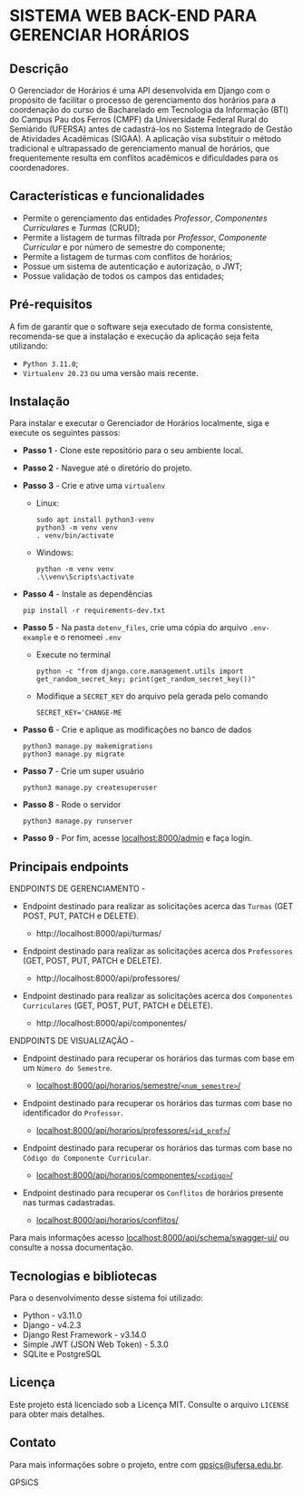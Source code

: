 # SISTEMA WEB BACK-END PARA GERENCIAR HORÁRIOS

## Descrição

O Gerenciador de Horários é uma API desenvolvida em Django com o propósito de facilitar o processo de gerenciamento dos horários para a coordenação do curso de Bacharelado em Tecnologia da Informação (BTI) do Campus Pau dos Ferros (CMPF) da Universidade Federal Rural do Semiárido (UFERSA) antes de cadastrá-los no Sistema Integrado de Gestão de Atividades Acadêmicas (SIGAA). A aplicação visa substituir o método tradicional e ultrapassado de gerenciamento manual de horários, que frequentemente resulta em conflitos acadêmicos e dificuldades para os coordenadores.

## Características e funcionalidades

- Permite o gerenciamento das entidades *Professor*, *Componentes Curriculares* e *Turmas* (CRUD);
- Permite a listagem de turmas filtrada por *Professor*, *Componente Curricular* e por número de semestre do componente; 
- Permite a listagem de turmas com conflitos de horários;
- Possue um sistema de autenticação e autorização, o JWT;
- Possue validação de todos os campos das entidades;

## Pré-requisitos

A fim de garantir que o software seja executado de forma consistente, recomenda-se que a instalação e execução da aplicação seja feita utilizando:
 - `Python 3.11.0`;
 - `Virtualenv 20.23` ou uma versão mais recente.

## Instalação

Para instalar e executar o Gerenciador de Horários localmente, siga e execute os seguintes passos:

- **Passo 1** - Clone este repositório para o seu ambiente local.

- **Passo 2** -  Navegue até o diretório do projeto.
- **Passo 3** -  Crie e ative uma  `virtualenv`
	- Linux:
		~~~
		sudo apt install python3-venv
		python3 -m venv venv
		. venv/bin/activate
		~~~
	- Windows:
		~~~
		python -m venv venv
		.\\venv\Scripts\activate
		~~~
	
- **Passo 4** - Instale as dependências
	~~~
	pip install -r requirements-dev.txt
	~~~	

- **Passo 5** - Na pasta `dotenv_files`, crie uma cópia do arquivo `.env-example` e o renomeei `.env`
	- Execute no terminal 
		~~~
		python -c "from django.core.management.utils import get_random_secret_key; print(get_random_secret_key())" 	
		~~~
	- Modifique a `SECRET_KEY` do arquivo pela gerada pelo comando 
		~~~
		SECRET_KEY='CHANGE-ME
		~~~
- **Passo 6** - Crie e aplique as modificações no banco de dados
	~~~
	python3 manage.py makemigrations
	python3 manage.py migrate
	~~~
- **Passo 7** - Crie um super usuário
	~~~
	python3 manage.py createsuperuser
	~~~
- **Passo 8** - Rode o servidor
	~~~
	python3 manage.py runserver
	~~~
- **Passo 9** - Por fim, acesse [localhost:8000/admin](http://localhost:8000/admin) e faça login.

## Principais endpoints

ENDPOINTS DE GERENCIAMENTO - 
- Endpoint destinado para realizar as solicitações acerca das `Turmas` (GET POST, PUT, PATCH e DELETE).
	- http://localhost:8000/api/turmas/

- Endpoint destinado para realizar as solicitações acerca dos `Professores` (GET, POST, PUT, PATCH e DELETE).
	- http://localhost:8000/api/professores/

- Endpoint destinado para realizar as solicitações acerca dos `Componentes Curriculares` (GET, POST, PUT, PATCH e DELETE).
	- http://localhost:8000/api/componentes/

ENDPOINTS DE VISUALIZAÇÃO - 

- Endpoint destinado para recuperar os horários das turmas com base em um `Número do Semestre`.
	- [localhost:8000/api/horarios/semestre/`<num_semestre>`/](http://localhost:8000/api/horarios/professores/num_semestre/) 

- Endpoint destinado para recuperar os horários das turmas com base no identificador do `Professor`.
	- [localhost:8000/api/horarios/professores/`<id_prof>`/](http://localhost:8000/api/horarios/professores/id_prof/) 

- Endpoint destinado para recuperar os horários das turmas com base no `Código do Componente Curricular`.
	- [localhost:8000/api/horarios/componentes/`<codigo>`/](http://localhost:8000/api/horarios/componentes/codigo/) 

- Endpoint destinado para recuperar os `Conflitos` de horários presente nas turmas cadastradas.
	- [localhost:8000/api/horarios/conflitos/](http://localhost:8000/api/horarios/conflitos) 


Para mais informações acesso [localhost:8000/api/schema/swagger-ui/](http://localhost:8000/api/schema/swagger-ui/) ou consulte a nossa documentação.


## Tecnologias e bibliotecas

Para o desenvolvimento desse sistema foi utilizado:
- Python - v3.11.0
- Django - v4.2.3
- Django Rest Framework - v3.14.0
- Simple JWT (JSON Web Token) - 5.3.0
- SQLite e PostgreSQL

## Licença

Este projeto está licenciado sob a Licença MIT. Consulte o arquivo `LICENSE` para obter mais detalhes.


## Contato

Para mais informações sobre o projeto, entre com [gpsics@ufersa.edu.br](mailto:gpsics@ufersa.edu.br).

GPSiCS
